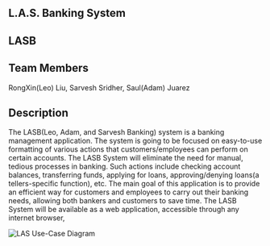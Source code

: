## L.A.S. Banking System
## LASB
## Team Members
RongXin(Leo) Liu, Sarvesh Sridher, Saul(Adam) Juarez

## Description
The LASB(Leo, Adam, and Sarvesh Banking) system is a banking management application. The system is going to be focused on easy-to-use formatting of various actions that customers/employees can perform on certain accounts. The LASB System will eliminate the need for manual, tedious processes in banking. Such actions include checking account balances, transferring funds, applying for loans, approving/denying loans(a tellers-specific function), etc. The main goal of this application is to provide an efficient way for customers and employees to carry out their banking needs, allowing both bankers and customers to save time. The LASB System will be available as a web application, accessible through any internet browser,

![LAS Use-Case Diagram](https://github.com/LeoLiu0729/CSC-340-Project-Proposal/assets/142344403/8fc26da2-4a0c-4c4a-affe-17b407952310)
